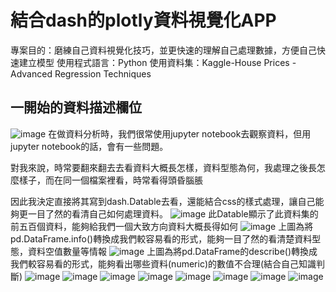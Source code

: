 結合dash的plotly資料視覺化APP
===
專案目的：磨練自己資料視覺化技巧，並更快速的理解自己處理數據，方便自己快速建立模型
使用程式語言：Python
使用資料集：Kaggle-House Prices - Advanced Regression Techniques
## 一開始的資料描述欄位
![image](https://user-images.githubusercontent.com/22531536/180944148-ab861777-6acd-4c74-b80d-a786fda19f07.png)
在做資料分析時，我們很常使用jupyter notebook去觀察資料，但用jupyter notebook的話，會有一些問題。

對我來說，時常要翻來翻去去看資料大概長怎樣，資料型態為何，我處理之後長怎麼樣子，而在同一個檔案裡看，時常看得頭昏腦脹

因此我決定直接將其寫到dash.Datable去看，還能結合css的樣式處理，讓自己能夠更一目了然的看清自己如何處理資料。
![image](https://user-images.githubusercontent.com/22531536/180946237-9851aeca-9c3f-40f9-8ae5-1059204a4ea9.png)
此Datable顯示了此資料集的前五百個資料，能夠給我們一個大致方向資料大概長得如何
![image](https://user-images.githubusercontent.com/22531536/180948943-0e49783b-6465-46dd-b329-c62b214ed769.png)
上圖為將pd.DataFrame.info()轉換成我們較容易看的形式，能夠一目了然的看清楚資料型態，資料空值數量等情報
![image](https://user-images.githubusercontent.com/22531536/180948981-ddc62125-3bb4-43a6-9d4a-70ad4c0c430a.png)
上圖為將pd.DataFrame的describe()轉換成我們較容易看的形式，能夠看出哪些資料(numeric)的數值不合理(結合自己知識判斷)
![image](https://user-images.githubusercontent.com/22531536/180949654-cb862d6a-3c91-460c-be47-cf57f2862e7f.png)
![image](https://user-images.githubusercontent.com/22531536/180949711-62129314-f3d8-4c74-b6b8-bd22e7bde21e.png)
![image](https://user-images.githubusercontent.com/22531536/180949737-5b2f6d8a-4dea-4f1b-828f-505b51ff75ee.png)
![image](https://user-images.githubusercontent.com/22531536/180949769-3b53d846-096b-43d1-831e-e6131029b212.png)
![image](https://user-images.githubusercontent.com/22531536/180949801-62f0275e-0cc9-4ac4-966d-0ef83ed1b134.png)
![image](https://user-images.githubusercontent.com/22531536/180949871-88512980-c9e6-46a6-bfda-b29e31020843.png)
![image](https://user-images.githubusercontent.com/22531536/180950113-9187d352-94aa-46af-aa14-2b205dd301c4.png)
![image](https://user-images.githubusercontent.com/22531536/180948912-258bee07-8ccd-4b25-adf3-80c21c7944bc.png)
